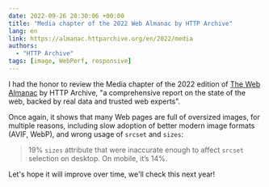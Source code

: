 ```yaml
---
date: 2022-09-26 20:30:06 +00:00
title: "Media chapter of the 2022 Web Almanac by HTTP Archive"
lang: en
link: https://almanac.httparchive.org/en/2022/media
authors:
  - "HTTP Archive"
tags: [image, WebPerf, responsive]
---
```


I had the honor to review the Media chapter of the 2022 edition of [The Web Almanac](https://almanac.httparchive.org/) by HTTP Archive, "a comprehensive report on the state of the web, backed by real data and trusted web experts".

Once again, it shows that many Web pages are full of oversized images, for multiple reasons, including slow adoption of better modern image formats (AVIF, WebP), and wrong usage of `srcset` and `sizes`:

> 19% `sizes` attribute that were inaccurate enough to affect `srcset` selection on desktop. On mobile, it’s 14%.

Let's hope it will improve over time, we'll check this next year!
